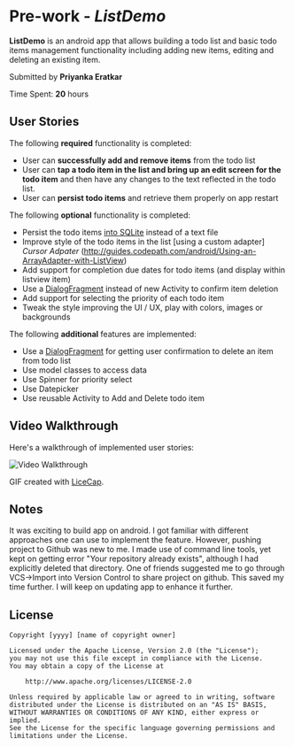 # Pre-work - *ListDemo*

**ListDemo** is an android app that allows building a todo list and basic todo items management functionality 
including adding new items, editing and deleting an existing item.

Submitted by **Priyanka Eratkar**

Time Spent: **20** hours

## User Stories

The following **required** functionality is completed:

* User can **successfully add and remove items** from the todo list
* User can **tap a todo item in the list and bring up an edit screen for the todo item** and then have any changes to the text reflected in the todo list.
* User can **persist todo items** and retrieve them properly on app restart

The following **optional** functionality is completed:
* Persist the todo items [into SQLite](http://guides.codepath.com/android/Persisting-Data-to-the-Device#sqlite) instead of a text file
* Improve style of the todo items in the list [using a custom adapter] *Cursor Adpater* (http://guides.codepath.com/android/Using-an-ArrayAdapter-with-ListView) 
* Add support for completion due dates for todo items (and display within listview item)
* Use a [DialogFragment](http://guides.codepath.com/android/Using-DialogFragment) instead of new Activity to confirm item deletion
* Add support for selecting the priority of each todo item 
* Tweak the style improving the UI / UX, play with colors, images or backgrounds

The following **additional** features are implemented:
* Use a [DialogFragment](http://guides.codepath.com/android/Using-DialogFragment) for getting user confirmation to delete an item from todo list
* Use model classes to access data 
* Use Spinner for priority select
* Use Datepicker
* Use reusable Activity to Add and Delete todo item

## Video Walkthrough 

Here's a walkthrough of implemented user stories:

<img src='http://i.imgur.com/XpZtsXV.gif' title='Video Walkthrough' width='' alt='Video Walkthrough' />

GIF created with [LiceCap](http://www.cockos.com/licecap/).

## Notes
It was exciting to build app on android. I got familiar with different approaches one can use to 
implement the feature. However, pushing project to Github was new to me. I made use of command line
tools, yet kept on getting error "Your repository already exists", although I had explicitly deleted 
that directory. One of friends suggested me to go through VCS->Import into Version Control to share 
project on github. This saved my time further. I will keep on updating app to enhance it further.


## License

    Copyright [yyyy] [name of copyright owner]

    Licensed under the Apache License, Version 2.0 (the "License");
    you may not use this file except in compliance with the License.
    You may obtain a copy of the License at

        http://www.apache.org/licenses/LICENSE-2.0

    Unless required by applicable law or agreed to in writing, software
    distributed under the License is distributed on an "AS IS" BASIS,
    WITHOUT WARRANTIES OR CONDITIONS OF ANY KIND, either express or implied.
    See the License for the specific language governing permissions and
    limitations under the License.
